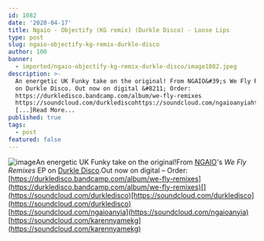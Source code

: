 ```yaml
---
id: 1082
date: '2020-04-17'
title: Ngaio - Objectify (KG remix) (Durkle Disco) - Loose Lips
type: post
slug: ngaio-objectify-kg-remix-durkle-disco
author: 100
banner:
  - imported/ngaio-objectify-kg-remix-durkle-disco/image1082.jpeg
description: >-
  An energetic UK Funky take on the original! From NGAIO&#39;s We Fly Remixes EP
  on Durkle Disco. Out now on digital &#8211; Order:
  https://durkledisco.bandcamp.com/album/we-fly-remixes
  https://soundcloud.com/durklediscohttps://soundcloud.com/ngaioanyiahttps://soundcloud.com/karennyamekg
  [...]Read More...
published: true
tags:
  - post
featured: false
---
```

![image](../imported/ngaio-objectify-kg-remix-durkle-disco/image1082.jpeg)An energetic UK Funky take on the original!From [NGAIO](https://ngaioanyia.bandcamp.com/)'s _We Fly Remixes_ EP on [Durkle Disco](https://durkledisco.bandcamp.com/).Out now on digital – Order: [](https://durkledisco.bandcamp.com/album/we-fly-remixes)[https://durkledisco.bandcamp.com/album/we-fly-remixes](https://durkledisco.bandcamp.com/album/we-fly-remixes)[](https://soundcloud.com/durkledisco)[https://soundcloud.com/durkledisco](https://soundcloud.com/durkledisco)  
[](https://soundcloud.com/ngaioanyia)[https://soundcloud.com/ngaioanyia](https://soundcloud.com/ngaioanyia)  
[](https://soundcloud.com/karennyamekg)[https://soundcloud.com/karennyamekg](https://soundcloud.com/karennyamekg)